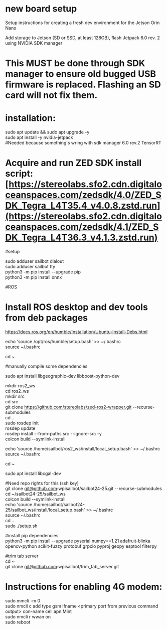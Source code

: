 # new board setup
Setup instructions for creating a fresh dev environment for the Jetson Orin Nano

Add storage to Jetson (SD or SSD, at least 128GB), flash Jetpack 6.0 rev. 2 using NVIDIA SDK manager
# This MUST be done through SDK manager to ensure old bugged USB firmware is replaced. Flashing an SD card will not fix them.

# installation:

sudo apt update && sudo apt upgrade -y<br>
sudo apt install -y nvidia-jetpack <br> #Needed because something's wring with sdk manager 6.0 rev.2 TensorRT

# Acquire and run ZED SDK install script: [https://stereolabs.sfo2.cdn.digitaloceanspaces.com/zedsdk/4.0/ZED_SDK_Tegra_L4T35.4_v4.0.8.zstd.run](https://stereolabs.sfo2.cdn.digitaloceanspaces.com/zedsdk/4.1/ZED_SDK_Tegra_L4T36.3_v4.1.3.zstd.run)

#setup

sudo adduser sailbot dialout<br>
sudo adduser sailbot tty<br>
python3 -m pip install --upgrade pip<br>
python3 -m pip install onnx<br>

#ROS

# Install ROS desktop and dev tools from deb packages
https://docs.ros.org/en/humble/Installation/Ubuntu-Install-Debs.html

echo 'source /opt/ros/humble/setup.bash' >> ~/.bashrc<br>
source ~/.bashrc<br>

cd ~

#manually compile some dependencies

sudo apt install libgeographic-dev libboost-python-dev

mkdir ros2_ws<br>
cd ros2_ws<br>
mkdir src<br>
cd src<br>
git clone https://github.com/stereolabs/zed-ros2-wrapper.git --recurse-submodules<br>
cd ..<br>
sudo rosdep init<br>
rosdep update<br>
rosdep install --from-paths src --ignore-src -y<br>
colcon build --symlink-install<br>

echo 'source /home/sailbot/ros2_ws/install/local_setup.bash' >> ~/.bashrc<br>
source ~/.bashrc<br>

cd ~

sudo apt install libcgal-dev

#Need repo rights for this (ssh key)<br>
git clone git@github.com:wpisailbot/sailbot24-25.git --recurse-submodules<br>
cd  ~/sailbot24-25/sailbot_ws<br>
colcon build --symlink-install<br>
echo 'source /home/sailbot/sailbot24-25/sailbot_ws/install/local_setup.bash' >> ~/.bashrc<br>
source ~/.bashrc<br>
cd ..<br>
sudo ./setup.sh<br>

#install pip dependencies<br>
python3 -m pip install --upgrade pyserial numpy==1.21 adafruit-blinka opencv-python scikit-fuzzy protobuf grpcio pyproj geopy esptool filterpy

#trim tab server<br>
cd ~<br>
git clone git@github.com:wpisailbot/trim_tab_server.git<br>



# Instructions for enabling 4G modem:

sudo mmcli -m 0<br>
sudo nmcli c add type gsm ifname \<primary port from previous command output\> con-name cell apn Mint<br>
sudo nmcli r wwan on<br>
sudo reboot

